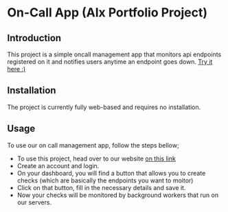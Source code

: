 # On-Call App (Alx Portfolio Project)

## Introduction
This project is a simple oncall management app that monitors api endpoints registered on it and notifies users anytime an endpoint goes down.
<a href="http://www.alxtakiy.tech" target="blank">Try it here :)</a>


## Installation
The project is currently fully web-based and requires no installation. 

## Usage
To use our on call management app, follow the steps bellow;
- To use this project, head over to our website <a href="http://www.alxtakiy.tech">on this link</a>
- Create an account and login.
- On your dashboard, you will find a button that allows you to create checks (which are basically the endpoints you want to moitor)
- Click on that button, fill in the necessary details and save it.
- Now your checks will be monitored by background workers that run on our servers.


